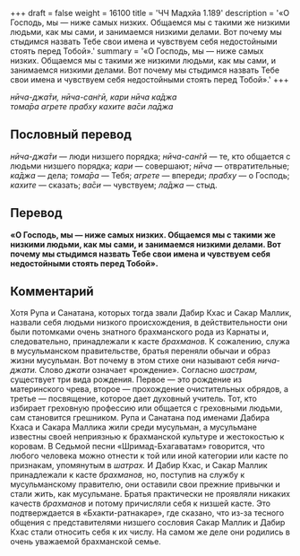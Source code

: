 +++
draft = false
weight = 16100
title = 'ЧЧ Мадхйа 1.189'
description = '«О Господь, мы — ниже самых низких. Общаемся мы с такими же низкими людьми, как мы сами, и занимаемся низкими делами. Вот почему мы стыдимся назвать Тебе свои имена и чувствуем себя недостойными стоять перед Тобой».'
summary = '«О Господь, мы — ниже самых низких. Общаемся мы с такими же низкими людьми, как мы сами, и занимаемся низкими делами. Вот почему мы стыдимся назвать Тебе свои имена и чувствуем себя недостойными стоять перед Тобой».'
+++

_нӣча-джа̄ти, нӣча-сан̇гӣ, кари нӣча ка̄джа  
тома̄ра агрете прабху кахите ва̄си ла̄джа_

## Пословный перевод

_нӣча_\-_джа̄ти_ — люди низшего порядка; _нӣча_\-_сан̇гӣ_ — те, кто общается с людьми низшего порядка; _кари_ — совершают; _нӣча_ — отвратительные; _ка̄джа_ — дела; _тома̄ра_ — Тебя; _агрете_ — впереди; _прабху_ — о Господь; _кахите_ — сказать; _ва̄си_ — чувствуем; _ла̄джа_ — стыд.

## Перевод

**«О Господь, мы — ниже самых низких. Общаемся мы с такими же низкими людьми, как мы сами, и занимаемся низкими делами. Вот почему мы стыдимся назвать Тебе свои имена и чувствуем себя недостойными стоять перед Тобой».**

## Комментарий

Хотя Рупа и Санатана, которых тогда звали Дабир Кхас и Сакар Маллик, назвали себя людьми низкого происхождения, в действительности они были потомками очень знатного брахманского рода из Карнаты и, следовательно, принадлежали к касте _брахманов._ К сожалению, служа в мусульманском правительстве, братья переняли обычаи и образ жизни мусульман. Вот почему в этом стихе они называют себя _нича-джати._ Слово _джати_ означает «рождение». Согласно _шастрам,_ существует три вида рождения. Первое — это рождение из материнского чрева, второе — прохождение очистительных обрядов, а третье — посвящение, которое дает духовный учитель. Тот, кто избирает греховную профессию или общается с греховными людьми, сам становится грешником. Рупа и Санатана под именами Дабира Кхаса и Сакара Маллика жили среди мусульман, а мусульмане известны своей неприязнью к брахманской культуре и жестокостью к коровам. В Седьмой песни «Шримад-Бхагаватам» говорится, что любого человека можно отнести к той или иной категории или касте по признакам, упомянутым в _шатрах._ И Дабир Кхас, и Сакар Маллик принадлежали к касте _брахманов,_ но, поступив на службу к мусульманскому правителю, они оставили свои прежние привычки и стали жить, как мусульмане. Братья практически не проявляли никаких качеств _брахманов_ и потому причисляли себя к низшей касте. Это подтверждается в «Бхакти-ратнакаре», где сказано, что из-за тесного общения с представителями низшего сословия Сакар Маллик и Дабир Кхас стали относить себя к их числу. На самом же деле они родились в очень уважаемой брахманской семье.
